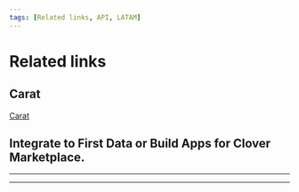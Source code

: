 ```yaml
---
tags: [Related links, API, LATAM]
---
```


# Related links

## Carat

[Carat](https://dev.softwareexpress.com.br/)


## Integrate to First Data or Build Apps for Clover Marketplace.

---

<!-- type: row -->

<!-- type: card
title: Clover
description: Add semi-integrated payments to your iOS, Android or Windows POS using our attractive Clover Mini or Go hardware. [Clover]([https://www.postman.com/](https://www.clover.com/pos/integration-services))
-->

<!-- type: card
title: cardPointe Gateway
description: Securely process a wide range of credit, debit and alternative payment options, for both card-present and card-not-present transactions, with our complete set of APIs. Simply manage all transactions from one place, with the comprehensive CardPointe platform. [cardPointe Gateway](https://developer.cardpointe.com/)
-->

<!-- type: card
title: Rapid Connect
description: One stop access to create, test, certify and deliver payment rich applications that seamlessly integrate to First Data Payment Systems. [Rapid Connect](https://www.rapidconnect.com/rcpub/pubapp/RapidConnectPub/)
-->

<!-- type: card
title: Clover App Market
description: Develop Apps for the Clover Marketplace. [Clover App Market](https://www.clover.com/appmarket)
-->

<!-- type: row-end -->

---

